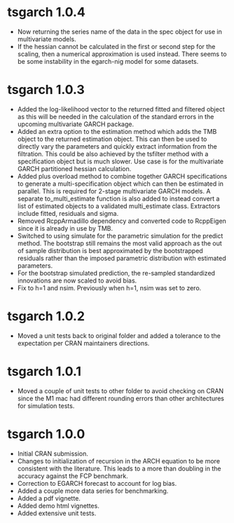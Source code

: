 # tsgarch 1.0.4

* Now returning the series name of the data in the spec object for use in
multivariate models.
* If the hessian cannot be calculated in the first or second step for the scaling, then
a numerical approximation is used instead. There seems to be some instability
in the egarch-nig model for some datasets.

# tsgarch 1.0.3

* Added the log-likelihood vector to the returned fitted and filtered object
as this will be needed in the calculation of the standard errors in the upcoming
multivariate GARCH package.
* Added an extra option to the estimation method which adds the TMB object
to the returned estimation object. This can then be used to directly vary
the parameters and quickly extract information from the filtration. This
could be also achieved by the tsfilter method with a specification object
but is much slower. Use case is for the multivariate GARCH partitioned 
hessian calculation.
* Added plus overload method to combine together GARCH specifications to generate a
multi-specification object which can then be estimated in parallel. This
is required for 2-stage multivariate GARCH models. A separate to_multi_estimate
function is also added to instead convert a list of estimated objects to
a validated multi_estimate class. Extractors include fitted, residuals and sigma.
* Removed RcppArmadillo dependency and converted code to RcppEigen since it 
is already in use by TMB.
* Switched to using simulate for the parametric simulation for the predict method.
The bootstrap still remains the most valid approach as the out of sample distribution
is best approximated by the bootstrapped residuals rather than the imposed
parametric distribution with estimated parameters.
* For the bootstrap simulated prediction, the re-sampled standardized innovations
are now scaled to avoid bias.
* Fix to h=1 and nsim. Previously when h=1, nsim was set to zero.

# tsgarch 1.0.2

* Moved a unit tests back to original folder and added a tolerance
to the expectation per CRAN maintainers directions.

# tsgarch 1.0.1

* Moved a couple of unit tests to other folder to avoid checking on CRAN
since the M1 mac had different rounding errors than other architectures
for simulation tests.


# tsgarch 1.0.0

* Initial CRAN submission.
* Changes to initialization of recursion in the ARCH equation to be more consistent
with the literature. This leads to a more than doubling in the accuracy against the
FCP benchmark.
* Correction to EGARCH forecast to account for log bias.
* Added a couple more data series for benchmarking.
* Added a pdf vignette.
* Added demo html vignettes.
* Added extensive unit tests.

